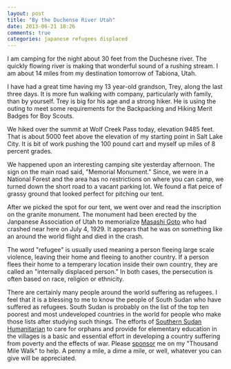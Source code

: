 ```yaml
---
layout: post
title: "By the Duchense River Utah"
date: 2013-06-21 18:26
comments: true
categories: japanese refugees displaced
---
```

I am camping for the night about 30 feet from the Duchesne river.  The quickly flowing river is making that wonderful sound of a rushing stream.  I am about 14 miles from my destination tomorrow of Tabiona, Utah.  

I have had a great time having my 13 year-old grandson, Trey, along the last three days.  It is more fun walking with company, particularly with family, than by yourself.  Trey is big for his age and a strong hiker.  He is using the outing to meet some requirements for the Backpacking and Hiking Merit Badges for Boy Scouts.

We hiked over the summit at Wolf Creek Pass today, elevation 9485 feet.  That is about 5000 feet above the elevation of my starting point in Salt Lake City.  It is bit of work pushing the 100 pound cart and myself up miles of 8 percent grades.

We happened upon an interesting camping site yesterday afternoon.  The sign on the main road said, "Memorial Monument."  Since, we were in a National Forest and the area has no restrictions on where you can camp, we turned down the short road to a vacant parking lot.  We found a flat peice of grassy ground that looked perfect for pitching our tent.  

After we picked the spot for our tent, we went over and read the inscription on the granite monument.  The monument had been erected by the Janpanese Association of Utah to memorialize [Masashi Goto](http://historytogo.utah.gov/salt_lake_tribune/in_another_time/103193.html) who had crashed near here on July 4, 1929.  It appears that he was on something like an around the world flight and died in the crash.  

The word "refugee" is usually used meaning a person fleeing large scale violence, leaving their home and fleeing to another country.  If a person flees their home to a temperary location inside their own country, they are called an "internally displaced person."  In both cases, the persecution is often based on race, religion or ethnicity.

There are certainly many people around the world suffering as refugees.  I feel that it is a blessing to me to know the people of South Sudan who have suffered as refugees.  South Sudan is probably on the list of the top ten poorest and most undeveloped countries in the world for people who make those lists after studying such things.  The efforts of [Southern Sudan Humanitarian](http://www.sudanhelp.org) to care for orphans and provide for elementary education in the villages is a basic and essential effort in developing a country suffering from poverty and the effects of war.  Please [sponsor](http://www.sudanhelp.org) me on my "Thousand Mile Walk" to help.  A penny a mile, a dime a mile, or well, whatever you can give will be appreciated.
